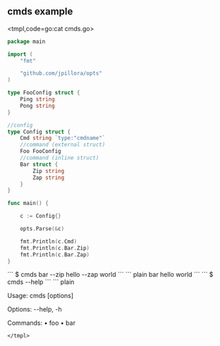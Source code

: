 ## cmds example

<tmpl,code=go:cat cmds.go>
``` go 
package main

import (
	"fmt"

	"github.com/jpillora/opts"
)

type FooConfig struct {
	Ping string
	Pong string
}

//config
type Config struct {
	Cmd string `type:"cmdname"`
	//command (external struct)
	Foo FooConfig
	//command (inline struct)
	Bar struct {
		Zip string
		Zap string
	}
}

func main() {

	c := Config{}

	opts.Parse(&c)

	fmt.Println(c.Cmd)
	fmt.Println(c.Bar.Zip)
	fmt.Println(c.Bar.Zap)
}
```
</tmpl>
```
$ cmds bar --zip hello --zap world
```
<tmpl,code:go run cmds.go bar --zip hello --zap world>
``` plain 
bar
hello
world
```
</tmpl>
```
$ cmds --help
```
<tmpl,code:go run cmds.go --help>
``` plain 

  Usage: cmds [options] <command>

  Options:
  --help, -h

  Commands:
  • foo
  • bar

```
</tmpl>
